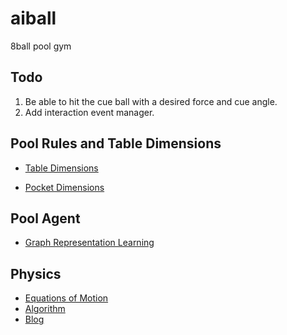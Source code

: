 # aiball
8ball pool gym

## Todo

1. Be able to hit the cue ball with a desired force and cue angle.
2. Add interaction event manager.

## Pool Rules and Table Dimensions

- [Table Dimensions](dimensions.com/element/8-foot-billiards-pool-table)

- [Pocket Dimensions](dimensions.com/element/billiards-pool-table-pockets)

## Pool Agent

  - [Graph Representation Learning](https://www.cs.mcgill.ca/~wlh/grl_book/files/GRL_Book.pdf)

## Physics
  - [Equations of Motion](https://ekiefl.github.io/2020/04/24/pooltool-theory/#--case-3-rolling)
  - [Algorithm](https://ekiefl.github.io/2020/12/20/pooltool-alg/)
  - [Blog](https://ekiefl.github.io/2020/04/24/pooltool-theory/)
